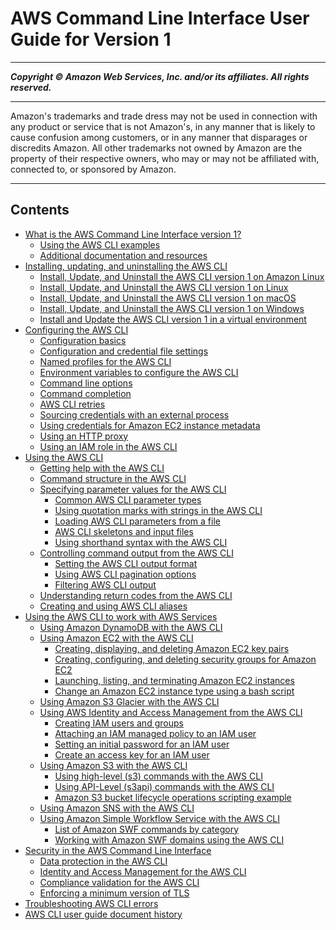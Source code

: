 # AWS Command Line Interface User Guide for Version 1

-----
*****Copyright &copy; Amazon Web Services, Inc. and/or its affiliates. All rights reserved.*****

-----
Amazon's trademarks and trade dress may not be used in
connection with any product or service that is not Amazon's,
in any manner that is likely to cause confusion among customers,
or in any manner that disparages or discredits Amazon. All other
trademarks not owned by Amazon are the property of their respective
owners, who may or may not be affiliated with, connected to, or
sponsored by Amazon.

-----
## Contents
+ [What is the AWS Command Line Interface version 1?](cli-chap-welcome.md)
   + [Using the AWS CLI examples](welcome-examples.md)
   + [Additional documentation and resources](welcome-resources.md)
+ [Installing, updating, and uninstalling the AWS CLI](cli-chap-install.md)
   + [Install, Update, and Uninstall the AWS CLI version 1 on Amazon Linux](install-linux-al2017.md)
   + [Install, Update, and Uninstall the AWS CLI version 1 on Linux](install-linux.md)
   + [Install, Update, and Uninstall the AWS CLI version 1 on macOS](install-macos.md)
   + [Install, Update, and Uninstall the AWS CLI version 1 on Windows](install-windows.md)
   + [Install and Update the AWS CLI version 1 in a virtual environment](install-virtualenv.md)
+ [Configuring the AWS CLI](cli-chap-configure.md)
   + [Configuration basics](cli-configure-quickstart.md)
   + [Configuration and credential file settings](cli-configure-files.md)
   + [Named profiles for the AWS CLI](cli-configure-profiles.md)
   + [Environment variables to configure the AWS CLI](cli-configure-envvars.md)
   + [Command line options](cli-configure-options.md)
   + [Command completion](cli-configure-completion.md)
   + [AWS CLI retries](cli-configure-retries.md)
   + [Sourcing credentials with an external process](cli-configure-sourcing-external.md)
   + [Using credentials for Amazon EC2 instance metadata](cli-configure-metadata.md)
   + [Using an HTTP proxy](cli-configure-proxy.md)
   + [Using an IAM role in the AWS CLI](cli-configure-role.md)
+ [Using the AWS CLI](cli-chap-using.md)
   + [Getting help with the AWS CLI](cli-usage-help.md)
   + [Command structure in the AWS CLI](cli-usage-commandstructure.md)
   + [Specifying parameter values for the AWS CLI](cli-usage-parameters.md)
      + [Common AWS CLI parameter types](cli-usage-parameters-types.md)
      + [Using quotation marks with strings in the AWS CLI](cli-usage-parameters-quoting-strings.md)
      + [Loading AWS CLI parameters from a file](cli-usage-parameters-file.md)
      + [AWS CLI skeletons and input files](cli-usage-skeleton.md)
      + [Using shorthand syntax with the AWS CLI](cli-usage-shorthand.md)
   + [Controlling command output from the AWS CLI](cli-usage-output.md)
      + [Setting the AWS CLI output format](cli-usage-output-format.md)
      + [Using AWS CLI pagination options](cli-usage-pagination.md)
      + [Filtering AWS CLI output](cli-usage-filter.md)
   + [Understanding return codes from the AWS CLI](cli-usage-returncodes.md)
   + [Creating and using AWS CLI aliases](cli-usage-alias.md)
+ [Using the AWS CLI to work with AWS Services](cli-chap-services.md)
   + [Using Amazon DynamoDB with the AWS CLI](cli-services-dynamodb.md)
   + [Using Amazon EC2 with the AWS CLI](cli-services-ec2.md)
      + [Creating, displaying, and deleting Amazon EC2 key pairs](cli-services-ec2-keypairs.md)
      + [Creating, configuring, and deleting security groups for Amazon EC2](cli-services-ec2-sg.md)
      + [Launching, listing, and terminating Amazon EC2 instances](cli-services-ec2-instances.md)
      + [Change an Amazon EC2 instance type using a bash script](cli-services-ec2-instance-type-script.md)
   + [Using Amazon S3 Glacier with the AWS CLI](cli-services-glacier.md)
   + [Using AWS Identity and Access Management from the AWS CLI](cli-services-iam.md)
      + [Creating IAM users and groups](cli-services-iam-new-user-group.md)
      + [Attaching an IAM managed policy to an IAM user](cli-services-iam-policy.md)
      + [Setting an initial password for an IAM user](cli-services-iam-set-pw.md)
      + [Create an access key for an IAM user](cli-services-iam-create-creds.md)
   + [Using Amazon S3 with the AWS CLI](cli-services-s3.md)
      + [Using high-level (s3) commands with the AWS CLI](cli-services-s3-commands.md)
      + [Using API-Level (s3api) commands with the AWS CLI](cli-services-s3-apicommands.md)
      + [Amazon S3 bucket lifecycle operations scripting example](cli-services-s3-lifecycle-example.md)
   + [Using Amazon SNS with the AWS CLI](cli-services-sns.md)
   + [Using Amazon Simple Workflow Service with the AWS CLI](cli-services-swf.md)
      + [List of Amazon SWF commands by category](cli-services-swf-commands.md)
      + [Working with Amazon SWF domains using the AWS CLI](cli-services-swf-domains.md)
+ [Security in the AWS Command Line Interface](security.md)
   + [Data protection in the AWS CLI](data-protection.md)
   + [Identity and Access Management for the AWS CLI](cli-security-iam.md)
   + [Compliance validation for the AWS CLI](cli-security-compliance-validation.md)
   + [Enforcing a minimum version of TLS](cli-security-enforcing-tls.md)
+ [Troubleshooting AWS CLI errors](cli-chap-troubleshooting.md)
+ [AWS CLI user guide document history](document-history.md)